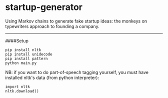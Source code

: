 # startup-generator
Using Markov chains to generate fake startup ideas: the monkeys on typewriters approach to founding a company.

----
####Setup
```
pip install nltk
pip install unidecode
pip install pattern
python main.py
```

NB: if you want to do part-of-speech tagging yourself, you must have installed nltk's data (from python interpreter):
```
import nltk
nltk.download()
```
